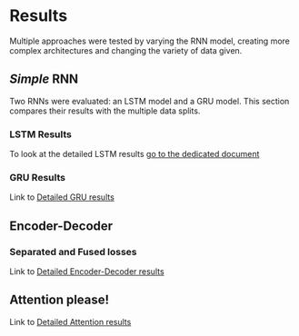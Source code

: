 # Results
Multiple approaches were tested by varying the RNN model, creating more complex architectures and changing the variety of data given.
## _Simple_ RNN
Two RNNs were evaluated: an LSTM model and a GRU model. This section compares their results with the multiple data splits.

### LSTM Results
To look at the detailed LSTM results [go to the dedicated document](LSTM_results.md)
### GRU Results
Link to [Detailed GRU results](GRU_results.md)
## Encoder-Decoder 

### Separated and Fused losses
Link to [Detailed Encoder-Decoder results](ED_HO_results.md)

## Attention please!
Link to [Detailed Attention results](Attention.md)

